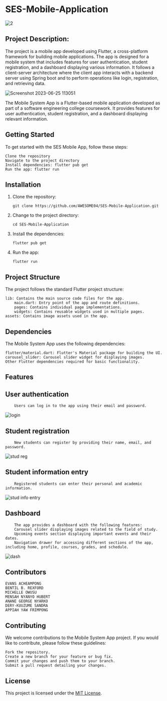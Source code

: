 # SES-Mobile-Application

![2](https://github.com/AWESOME04/SES-Mobile-Application/assets/102630199/ec252f16-ebc1-49d7-84f6-d53d9ba2d85c)

## Project Description:

The project is a mobile app developed using Flutter, a cross-platform framework for building mobile applications. The app is designed for a mobile system that includes features for user authentication, student registration, and a dashboard displaying various information. It follows a client-server architecture where the client app interacts with a backend server using Spring boot and  to perform operations like login, registration, and retrieving data.

![Screenshot 2023-06-25 113051](https://github.com/AWESOME04/SES-Mobile-Application/assets/102630199/9f4dec76-f2b9-463b-bc61-52e6e0a49b46)

The Mobile System App is a Flutter-based mobile application developed as part of a software engineering college coursework. It provides features for user authentication, student registration, and a dashboard displaying relevant information.

## Getting Started

To get started with the SES Mobile App, follow these steps:

    Clone the repository
    Navigate to the project directory
    Install dependencies: flutter pub get
    Run the app: flutter run

## Installation

1. Clone the repository:

   ```shell
   git clone https://github.com/AWESOME04/SES-Mobile-Application.git
   ```

2. Change to the project directory:

   ```shell
   cd SES-Mobile-Application
   ```

3. Install the dependencies:

   ```shell
   flutter pub get
   ```

4. Run the app:

   ```shell
   flutter run
   ```

## Project Structure

The project follows the standard Flutter project structure:

    lib: Contains the main source code files for the app.
        main.dart: Entry point of the app and route definitions.
        pages: Contains individual page implementations.
        widgets: Contains reusable widgets used in multiple pages.
    assets: Contains image assets used in the app.

## Dependencies

The Mobile System App uses the following dependencies:

    flutter/material.dart: Flutter's Material package for building the UI.
    carousel_slider: Carousel slider widget for displaying images.
    Other Flutter dependencies required for basic functionality.

## Features

## User authentication
        Users can log in to the app using their email and password.
    
![login](https://github.com/AWESOME04/SES-Mobile-Application/assets/102630199/752ae247-f01d-4130-8686-a1543c6f39da)

## Student registration
        New students can register by providing their name, email, and password.
    
![stud reg](https://github.com/AWESOME04/SES-Mobile-Application/assets/102630199/ed501051-743e-4862-9050-29b5d9b04fe0)

## Student information entry
        Registered students can enter their personal and academic information.

![stud info entry](https://github.com/AWESOME04/SES-Mobile-Application/assets/102630199/29916cc8-3ef5-4f5c-8942-f22bd158bf61)

## Dashboard
        The app provides a dashboard with the following features:
        Carousel slider displaying images related to the field of study.
        Upcoming events section displaying important events and their dates.
        Navigation drawer for accessing different sections of the app, including home, profile, courses, grades, and schedule.
        
![dash](https://github.com/AWESOME04/SES-Mobile-Application/assets/102630199/86737f4f-3a6e-4ba3-9e71-65581ff7940c)

## Contributors
    
    EVANS ACHEAMPONG
    BENTIL B. REXFORD
    MICHELLE OWUSU
    MENSAH NYANYO HUBERT 
    ANANE GEORGE NYARKO
    DERY-KUUZUME SANDRA
    APPIAH YAW FRIMPONG

## Contributing

We welcome contributions to the Mobile System App project. If you would like to contribute, please follow these guidelines:

    Fork the repository.
    Create a new branch for your feature or bug fix.
    Commit your changes and push them to your branch.
    Submit a pull request detailing your changes.

## License

This project is licensed under the [MIT License](LICENSE).





